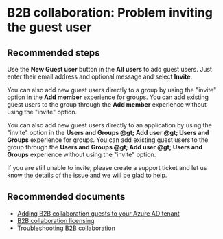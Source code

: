 <properties
    pageTitle="B2B collaboration: Problem inviting the guest user"
    description="Azure Active Directory self help"
    service="microsoft.aad"
    resource="Microsoft_AAD_IAM"
    authors="sasubram"
    displayOrder="788"
    selfHelpType="resource"
    supportTopicIds=""
    resourceTags="userandgroups_overview,userandgroups_user,userandgroups_group,companyRelationships_overview"
    productPesIds=""
    cloudEnvironments="public, Fairfax, Mooncake"
    	articleId="9977e60a-8c5c-4ed3-8d60-4f7d6658bbd3"
	ownershipId="AzureIdentity_User"
/>

# B2B collaboration: Problem inviting the guest user

## **Recommended steps**
Use the **New Guest user** button in the **All users** to add guest users. Just enter their email address and optional message and select **Invite**.

You can also add new guest users directly to a group by using the "invite" option in the **Add member** experience for groups. You can add existing guest users to the group through the **Add member** experience without using the "invite" option.

You can also add new guest users directly to an application by using the "invite" option in the **Users and Groups @gt; Add user @gt; Users and Groups** experience for groups. You can add existing guest users to the group through the **Users and Groups @gt; Add user @gt; Users and Groups** experience without using the "invite" option.

If you are still unable to invite, please create a support ticket and let us know the details of the issue and we will be glad to help.<br>

## **Recommended documents** 
* [Adding B2B collaboration guests to your Azure AD tenant](https://docs.microsoft.com/azure/active-directory/active-directory-b2b-admin-add-users)<br>
* [B2B collaboration licensing](https://docs.microsoft.com/azure/active-directory/active-directory-b2b-licensing)<br>
* [Troubleshooting B2B collaboration](https://docs.microsoft.com/azure/active-directory/active-directory-b2b-troubleshooting)
